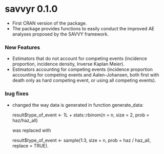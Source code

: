 # savvyr 0.1.0

- First CRAN version of the package.
- The package provides functions to easily conduct the improved AE analyses proposed by the SAVVY framework.

### New Features

- Estimators that do not account for competing events (incidence proportion, incidence density, Inverse Kaplan Meier).
- Estimators accounting for competing events (incidence proportion accounting for competing events and Aalen-Johansen, both first with death only as hard competing event, or using all competing events).


### bug fixes

- changed the way data is generated in function generate_data:

  result$type_of_event <- 1L + stats::rbinom(n = n, size = 2, prob = haz/haz_all)

  was replaced with

  result$type_of_event <- sample(1:3, size = n, prob = haz / haz_all, replace =      TRUE).
